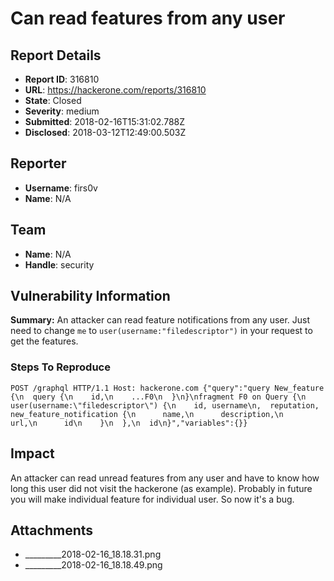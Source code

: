 # Can read features from any user

## Report Details
- **Report ID**: 316810
- **URL**: https://hackerone.com/reports/316810
- **State**: Closed
- **Severity**: medium
- **Submitted**: 2018-02-16T15:31:02.788Z
- **Disclosed**: 2018-03-12T12:49:00.503Z

## Reporter
- **Username**: firs0v
- **Name**: N/A

## Team
- **Name**: N/A
- **Handle**: security

## Vulnerability Information
**Summary:**
An attacker can read feature notifications from any user. 
Just need to change `me` to `user(username:"filedescriptor")` in your request to get the features.

### Steps To Reproduce

`POST /graphql HTTP/1.1
Host: hackerone.com
{"query":"query New_feature {\n  query {\n    id,\n    ...F0\n  }\n}\nfragment F0 on Query {\n  user(username:\"filedescriptor\") {\n    id, username\n,  reputation,   new_feature_notification {\n      name,\n      description,\n      url,\n      id\n    }\n  },\n  id\n}","variables":{}}`

## Impact

An attacker can read unread features from any user and have to know how long this user did not visit the hackerone (as example). Probably in future you will make individual feature for individual user. 
So now it's a bug.

## Attachments
- _________2018-02-16_18.18.31.png
- _________2018-02-16_18.18.49.png
